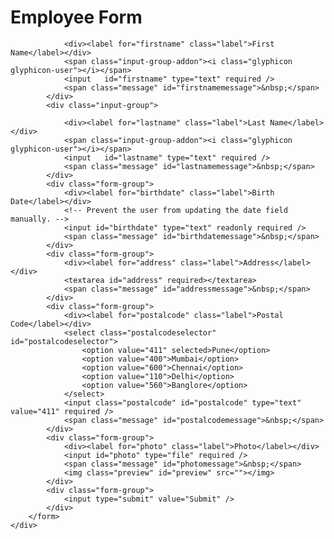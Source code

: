 <!DOCTYPE html>
<html>
<head>
	<title>Employee Form</title>
	 <link href="https://code.jquery.com/ui/1.12.1/themes/smoothness/jquery-ui.css" rel="stylesheet">
	<link href="styles.css" rel="stylesheet">
	<link href="employee-form.css" rel="stylesheet">
	<link rel="stylesheet" href="https://maxcdn.bootstrapcdn.com/bootstrap/3.3.7/css/bootstrap.min.css">
  <script src="https://ajax.googleapis.com/ajax/libs/jquery/3.3.1/jquery.min.js"></script>
  <script src="https://maxcdn.bootstrapcdn.com/bootstrap/3.3.7/js/bootstrap.min.js"></script>
	<script src="https://code.jquery.com/jquery-3.2.1.min.js"></script>
	<script src="https://code.jquery.com/ui/1.12.1/jquery-ui.js"></script>
	<script src="emp-form.js"></script>
</head>
<body>
	<div class="content">
		<h1>Employee Form</h1>
		<form>
			<div class="input-group">
				
				<div><label for="firstname" class="label">First Name</label></div>
				<span class="input-group-addon"><i class="glyphicon glyphicon-user"></i></span>
				<input   id="firstname" type="text" required />
				<span class="message" id="firstnamemessage">&nbsp;</span>
			</div>
			<div class="input-group">
				
				<div><label for="lastname" class="label">Last Name</label></div>
				<span class="input-group-addon"><i class="glyphicon glyphicon-user"></i></span>
				<input   id="lastname" type="text" required />
				<span class="message" id="lastnamemessage">&nbsp;</span>
			</div>
			<div class="form-group">
				<div><label for="birthdate" class="label">Birth Date</label></div>
				<!-- Prevent the user from updating the date field manually. -->
				<input id="birthdate" type="text" readonly required />
				<span class="message" id="birthdatemessage">&nbsp;</span>
			</div>
			<div class="form-group">
				<div><label for="address" class="label">Address</label></div>
				<textarea id="address" required></textarea>
				<span class="message" id="addressmessage">&nbsp;</span>
			</div>
			<div class="form-group">
				<div><label for="postalcode" class="label">Postal Code</label></div>
				<select class="postalcodeselector" id="postalcodeselector">
					<option value="411" selected>Pune</option>
					<option value="400">Mumbai</option>
					<option value="600">Chennai</option>
					<option value="110">Delhi</option>
					<option value="560">Banglore</option>
				</select>
				<input class="postalcode" id="postalcode" type="text" value="411" required />
				<span class="message" id="postalcodemessage">&nbsp;</span>
			</div>
			<div class="form-group">
				<div><label for="photo" class="label">Photo</label></div>
				<input id="photo" type="file" required />
				<span class="message" id="photomessage">&nbsp;</span>
				<img class="preview" id="preview" src=""></img>
			</div>
			<div class="form-group">
				<input type="submit" value="Submit" />
			</div>
		</form>
	</div>
</body>
</html>
